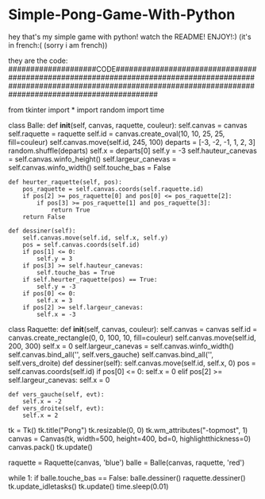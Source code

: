 # Simple-Pong-Game-With-Python
hey that's my simple game with python!   watch the README!             ENJOY!:)          (it's in french:( (sorry i am french))

they are the code:
####################CODE##################################################################################################################################################################################


from tkinter import *
import random
import time

class Balle:
    def __init__(self, canvas, raquette, couleur):
        self.canvas = canvas
        self.raquette = raquette
        self.id = canvas.create_oval(10, 10, 25, 25, fill=couleur)
        self.canvas.move(self.id, 245, 100)
        departs = [-3, -2, -1, 1, 2, 3]
        random.shuffle(departs)
        self.x = departs[0]
        self.y = -3
        self.hauteur_canevas = self.canvas.winfo_height()
        self.largeur_canevas = self.canvas.winfo_width()
        self.touche_bas = False
        
    def heurter_raquette(self, pos):
        pos_raquette = self.canvas.coords(self.raquette.id)
        if pos[2] >= pos_raquette[0] and pos[0] <= pos_raquette[2]:
            if pos[3] >= pos_raquette[1] and pos_raquette[3]:
                return True
        return False
        
    def dessiner(self):
        self.canvas.move(self.id, self.x, self.y)
        pos = self.canvas.coords(self.id)
        if pos[1] <= 0:
            self.y = 3
        if pos[3] >= self.hauteur_canevas:
            self.touche_bas = True
        if self.heurter_raquette(pos) == True:
            self.y = -3
        if pos[0] <= 0:
            self.x = 3
        if pos[2] >= self.largeur_canevas:
            self.x = -3
class Raquette:
    def __init__(self, canvas, couleur):
        self.canvas = canvas
        self.id = canvas.create_rectangle(0, 0, 100, 10, fill=couleur)
        self.canvas.move(self.id, 200, 300)
        self.x = 0
        self.largeur_canevas = self.canvas.winfo_width()
        self.canvas.bind_all('<KeyPress-Left>', self.vers_gauche)
        self.canvas.bind_all('<KeyPress-Right>', self.vers_droite)
    def dessiner(self):
        self.canvas.move(self.id, self.x, 0)
        pos = self.canvas.coords(self.id)
        if pos[0] <= 0:
            self.x = 0
        elif pos[2] >= self.largeur_canevas:
            self.x = 0
    
    def vers_gauche(self, evt):
        self.x = -2
    def vers_droite(self, evt):
        self.x = 2
        
tk = Tk()
tk.title("Pong")
tk.resizable(0, 0)
tk.wm_attributes("-topmost", 1)
canvas = Canvas(tk, width=500, height=400, bd=0, highlightthickness=0)
canvas.pack()
tk.update()

raquette = Raquette(canvas, 'blue')
balle = Balle(canvas, raquette, 'red')

while 1:
    if balle.touche_bas == False:
        balle.dessiner()
        raquette.dessiner()
    tk.update_idletasks()
    tk.update()
    time.sleep(0.01)
